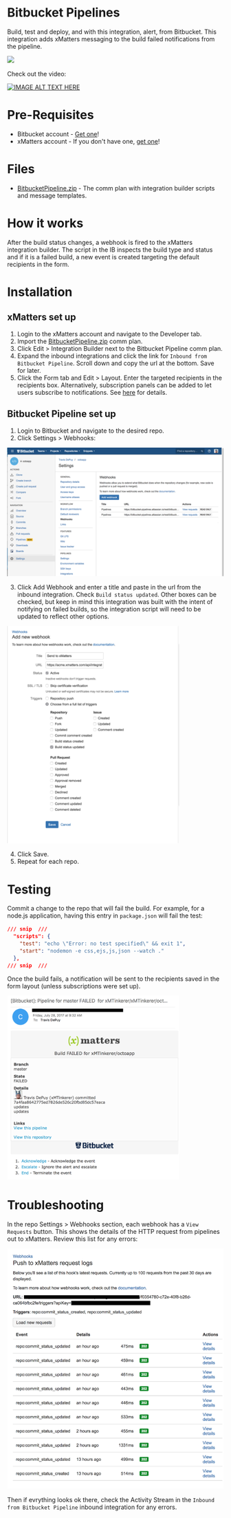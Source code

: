 
# Bitbucket Pipelines
Build, test and deploy, and with this integration, alert, from Bitbucket. This integration adds xMatters messaging to the build failed notifications from the pipeline. 


<kbd>
  <img src="https://github.com/xmatters/xMatters-Labs/raw/master/media/disclaimer.png">
</kbd>


Check out the video:

[![IMAGE ALT TEXT HERE](https://img.youtube.com/vi/drhk8P-0RYY/0.jpg)](https://youtu.be/drhk8P-0RYY)

# Pre-Requisites
* Bitbucket account - [Get one](https://bitbucket.org/)! 
* xMatters account - If you don't have one, [get one](https://www.xmatters.com)!

# Files
* [BitbucketPipeline.zip](BitbucketPipeline.zip) - The comm plan with integration builder scripts and message templates.

# How it works
After the build status changes, a webhook is fired to the xMatters integration builder. The script in the IB inspects the build type and status and if it is a failed build, a new event is created targeting the default recipients in the form. 

# Installation

## xMatters set up
1. Login to the xMatters account and navigate to the Developer tab. 
2. Import the [BitbucketPipeline.zip](BitbucketPipeline.zip) comm plan. 
3. Click Edit > Integration Builder next to the Bitbucket Pipeline comm plan.
4. Expand the inbound integrations and click the link for `Inbound from Bitbucket Pipeline`. Scroll down and copy the url at the bottom. Save for later. 
5. Click the Form tab and Edit > Layout. Enter the targeted recipients in the recipients box. Alternatively, subscription panels can be added to let users subscribe to notifications. See [here](https://help.xmatters.com/OnDemand/xmodwelcome/communicationplanbuilder/subscriptionforms.htm?cshid=SubscriptionFormListPlace) for details. 


## Bitbucket Pipeline set up
1. Login to Bitbucket and navigate to the desired repo. 
2. Click Settings > Webhooks:

<kbd>
	<img src="media/Settings-Webhook.png" width="600">
</kbd>

3. Click Add Webhook and enter a title and paste in the url from the inbound integration. Check `Build status updated`. Other boxes can be checked, but keep in mind this integration was built with the intent of notifying on failed builds, so the integration script will need to be updated to reflect other options. 

<kbd>
	<img src="media/New-Webhook.png" width="400">
</kbd>

4. Click Save.
5. Repeat for each repo. 

# Testing
Commit a change to the repo that will fail the build. For example, for a node.js application, having this entry in `package.json` will fail the test:

```json
/// snip  ///
  "scripts": {
    "test": "echo \"Error: no test specified\" && exit 1",
    "start": "nodemon -e css,ejs,js,json --watch ."
  },
/// snip  ///
```

Once the build fails, a notification will be sent to the recipients saved in the form layout (unless subscriptions were set up).

<kbd>
	<img src="media/Email.png" width="400">
</kbd>


# Troubleshooting
In the repo Settings > Webhooks section, each webhook has a `View Requests` button. This shows the details of the HTTP request from pipelines out to xMatters. Review this list for any errors:

<kbd>
	<img src="media/Settings-Webhook-View-Requests.png">
</kbd>

Then if evrything looks ok there, check the Activity Stream in the `Inbound from Bitbucket Pipeline` inbound integration for any errors. 




